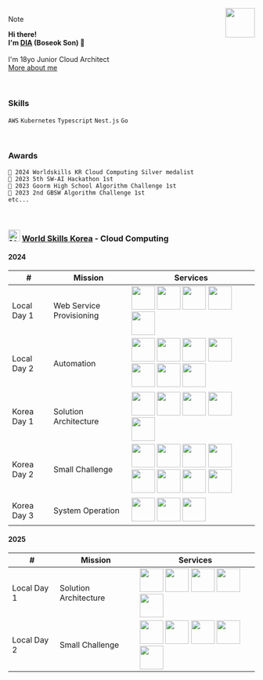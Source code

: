 <!--
dia-7691/dia-7691** is a ✨ _special_ ✨ repository because its `README.md` (this file) appears on your GitHub profile.

- 🔭 I’m currently working on ...
- 🌱 I’m currently learning ...
- 👯 I’m looking to collaborate on ...
- 🤔 I’m looking for help with ...
- 💬 Ask me about ...
- 📫 How to reach me: ...
- 😄 Pronouns: ...
- ⚡ Fun fact: ...
-->


<!-- ![Picture1](https://user-images.githubusercontent.com/51194584/180676817-208cd9c2-926a-4ca4-b135-16a5bbf6c205.png) -->
<!-- ![profilebg](https://user-images.githubusercontent.com/51194584/202172220-b56ae501-c5ef-4ac6-a24e-6a75eaecd58a.png) -->
<!-- ![backbg](https://user-images.githubusercontent.com/51194584/194555371-c490c109-8177-4144-ac41-65b421a02346.png) -->
<!-- ![j](https://user-images.githubusercontent.com/51194584/213682600-9962fd2e-dbbd-4fec-bdb7-28004bef54b5.png) -->
<!-- ![header](https://user-images.githubusercontent.com/51194584/221538126-552132e2-3d5a-4992-b6d4-5b3e4d16c6b8.png) -->
<!-- ![My Discord](https://discord-readme-badge.vercel.app/api?id=884954874943520788) -->
<!-- [![Solved.ac 프로필](http://mazassumnida.wtf/api/v2/generate_badge?boj=pltnm)](https://solved.ac/pltnm) -->
<!-- ![dev_db](https://github.com/dya-only/dya-only/assets/51194584/09006e6b-7354-4fda-a28f-a2d383ba1660) -->



<!-- [![GitHub WidgetBox](https://github-widgetbox.vercel.app/api/profile?username=dya-only&data=followers,repositories,stars,commits)](https://github.com/Jurredr/github-widgetbox) -->

<img src="https://github.com/dya-only/dya-only/assets/51194584/699dee2f-d992-4fb2-81f3-a03657946985" width="60px" align="right">

> [!Note]
**Hi there!\
I'm [DIA](https://github.com/dya-only) (Boseok Son) 👋**
\
\
I'm 18yo Junior Cloud Architect \
[More about me](https://notion.dya.codes)

<br>

### Skills
```AWS``` ```Kubernetes``` ```Typescript``` ```Nest.js``` ```Go```

<br>

### Awards
```🥈 2024 Worldskills KR Cloud Computing Silver medalist``` \
```🥇 2023 5th SW-AI Hackathon 1st``` \
```🥇 2023 Goorm High School Algorithm Challenge 1st``` \
```🥇 2023 2nd GBSW Algorithm Challenge 1st```\
```etc...```

<br>

### <img src="images/aws.svg" alt="[AWS]" height="24" /> [World Skills Korea](https://meister.hrdkorea.or.kr/sub/3/2/1/20160512110924569100_view.do) - Cloud Computing

#### 2024
| # | Mission | Services |
| ------------- | ------------- | ------------- |
| Local Day 1 | Web Service Provisioning | <img src="images/eks.svg" height="48" /> <img src="images/fargate.svg" height="48" /> <img src="images/documentdb.svg" height="48" /> <img src="images/elasticache.svg" height="48" /> <img src="images/secretsmanager.svg" height="48" /> |
| Local Day 2 | Automation | <img src="images/fargate.svg" height="48" /> <img src="images/codecommit.svg" height="48" /> <img src="images/codebuild.svg" height="48" /> <img src="images/codedeploy.svg" height="48" /> <img src="images/codepipeline.svg" height="48" /> <img src="images/s3.svg" height="48" /> <img src="images/cloudfront.svg" height="48" /> |
| Korea Day 1 | Solution Architecture | <img src="images/eks.svg" height="48" /> <img src="images/transitgw.svg" height="48" /> <img src="images/lattice.svg" height="48" /> <img src="images/rds.svg" height="48" /> <img src="images/dynamo.svg" height="48" /> |
| Korea Day 2 | Small Challenge | <img src="images/eks.svg" height="48" /> <img src="images/iam.svg" height="48" /> <img src="images/codecommit.svg" height="48" /> <img src="images/codebuild.svg" height="48" /> <img src="images/codedeploy.svg" height="48" /> <img src="images/codepipeline.svg" height="48" /> <img src="images/cloudwatch.svg" height="48" /> <img src="images/cloudtrail.svg" height="48" /> |
| Korea Day 3 | System Operation | <img src="images/eks.svg" height="48" /> <img src="images/rds.svg" height="48" /> <img src="images/waf.svg" height="48" /> |

#### 2025
| # | Mission | Services |
| ------------- | ------------- | ------------- |
| Local Day 1 | Solution Architecture | <img src="images/ecs.svg" height="48" /> <img src="images/ec2.svg" height="48" /> <img src="images/cloudmap.svg" height="48" /> <img src="images/dynamo.svg" height="48" /> <img src="images/cloudwatch.svg" height="48" /> |
| Local Day 2 | Small Challenge | <img src="images/clientvpn.svg" height="48" /> <img src="images/eks.svg" height="48" /> <img src="images/sqs.svg" height="48" /> <img src="images/ec2.svg" height="48" /> <img src="images/terraform.png" height="48" /> |
